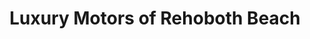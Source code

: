 ---
title: "Luxury Motors of Rehoboth Beach"
url: /rehoboth-beach/luxury-motors-of-rehoboth-beach/
shop: Autohaus
---